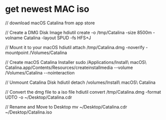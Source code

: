 # get newest MAC iso
// download macOS Catalina from app store

// Create a DMG Disk Image
hdiutil create -o /tmp/Catalina -size 8500m -volname Catalina -layout SPUD -fs HFS+J

// Mount it to your macOS
hdiutil attach /tmp/Catalina.dmg -noverify -mountpoint /Volumes/Catalina

// Create macOS Catalina Installer
sudo /Applications/Install\ macOS\ Catalina.app/Contents/Resources/createinstallmedia --volume /Volumes/Catalina --nointeraction

// Unmount Catalina Disk
hdiutil detach /volumes/Install\ macOS\ Catalina

// Convert the dmg file to a iso file
hdiutil convert /tmp/Catalina.dmg -format UDTO -o ~/Desktop/Catalina.cdr

// Rename and Move to Desktop
mv ~/Desktop/Catalina.cdr ~/Desktop/Catalina.iso
